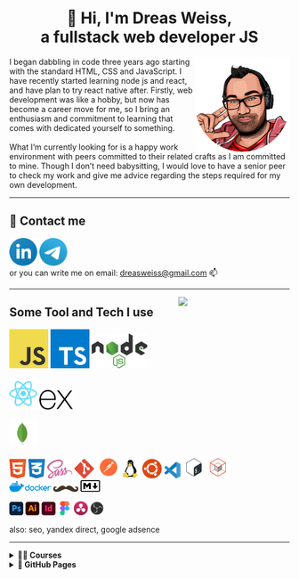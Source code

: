 <h1 align = 'center'>👋 Hi, I'm Dreas Weiss, <br>
 a fullstack web developer JS
</h1>
<img width=170 align='right' src='./assets/img/logo.png'>
I began dabbling in code three years ago starting with the standard HTML, CSS and JavaScript. I have recently started learning node js and react, and have plan to try react native after. Firstly, web development was like a hobby, but now has become a career move for me, so I bring an enthusiasm and commitment to learning that comes with dedicated yourself to something.
<br/>
<br/>
What I’m currently looking for is a happy work environment with peers committed to their related crafts as I am committed to mine. Though I don’t need babysitting, I would love to have a senior peer to check my work and give me advice regarding the steps required for my own development.

---
## 💬 Contact me
[<img width=50 src='./assets/img/linkedin.svg'>](https://www.linkedin.com/in/dreasweiss) [<img width=50 src='./assets/img/telegram.svg'>](https://telegram.me/dreasweiss)
<br>
or you can write me on email: dreasweiss@gmail.com 📫

---

[<img width=200 align='right' src='https://www.codewars.com/users/DreasWeiss/badges/micro'>](https://www.codewars.com/users/DreasWeiss)


## Some Tool and Tech I use

<img width=70 src='./assets/img/js.svg' alt='JavaScript'>   <img width=70 src='./assets/img/ts.svg' alt='TypeScript'>   <img width=100 src='./assets/img/nodejs.svg' alt='NodeJs'>   <br>

<img width=50 src='./assets/img/react.svg' alt='React'>   <img width=60 src='./assets/img/express.svg' alt='Express'> <br>

  <img width=50 src='./assets/img/mongodb.svg' alt='MongoDB'> <br>

 <img width=30 src='./assets/img/html.svg' alt='HTML'>   <img width=30 src='./assets/img/css3.svg' alt='CSS'>   <img width=45 src='./assets/img/sass.svg' alt='SASS'>  <img width=35 src='./assets/img/git.svg' alt='GIT'>    <img width=40 src='./assets/img/postman.svg' alt='Postman'>   <img width=35 src='./assets/img/linux.svg' alt='Linux'>   <img width=35 src='./assets/img/ubuntu.svg' alt='Ubuntu'>   <img width=30 src='./assets/img/vscode.svg' alt='VSCode'>  <img width=40 src='./assets/img/bash.svg' alt='Bash Script'>   <img width=40 src='./assets/img/telegraf.svg' alt='Telegraf framework'>
 <br/>
 <img width=75 src='./assets/img/docker.svg' alt='Docker'>
 <img width=45 src='./assets/img/handlebars.svg' alt='Handlebars'>      <img width=35 src='./assets/img/markdown.svg' alt='Markdown'>   <br>

 <img width=25 src='./assets/img/adobe-photoshop-2.svg' alt='Photoshop'> <img width=25 src='./assets/img/adobe-illustrator-cc-icon.svg' alt='Illustrator'> <img width=25 src='./assets/img/adobe-indesign-cc-icon.svg' alt='Indesign'> <img width=25 src='./assets/img/figma.svg' alt='Figma'> <img width=25 src='./assets/img/davinci-resolve-12.svg' alt='Davinci Resolve'> <img width=25 src='./assets/img/obs-2.svg' alt='OBS'> <br>
 
 also: seo, yandex direct, google adsence
 
 ---

<details>
   <summary><b> 👨‍🎓 Courses </b></summary>

|issue date|platform|hours|tech|course/cerificate|
| --- | --- | --- | --- | --- |
| apr 2023 | [udemy](https://www.udemy.com/course/telegram-mono-currency-bot/) | 1 | <img width=25 src='./assets/img/nodejs.svg' alt='NodeJs'> <img width=25 src='./assets/img/telegraf.svg' alt='Telegraf framework'> | Telegram Bot "Current Course" on Node.js and Monobank API
| mar 2023 | [freecodecamp](https://www.freecodecamp.org/learn/back-end-development-and-apis/) | 300 | <img width=25 src='./assets/img/nodejs.svg' alt='NodeJs'> <img width=25 src='./assets/img/express.svg' alt='Express'> | [Back End Development and APIs](https://www.freecodecamp.org/certification/dreasweiss/back-end-development-and-apis)
| dec 2022 | [stepik](https://stepik.org/course/73/info) | 10 | <img width=25 src='./assets/img/linux.svg' alt='Linux'> | [Introduction to Linux](https://stepik.org/cert/1888144)
| dec 2022 | [stepik](https://stepik.org/course/52226/info) | 1 |   | [Young Fighter Course in IT](https://stepik.org/cert/1876461)
| jul 2021 | [freecodecamp](https://www.freecodecamp.org/learn/javascript-algorithms-and-data-structures/) | 300 | <img width=25 src='./assets/img/js.svg' alt='JavaScript'> | [JavaScript Algorithms and Data Structures](https://www.freecodecamp.org/certification/dreasweiss/javascript-algorithms-and-data-structures)

</details>

<details>
   <summary><b> 📄 GitHub Pages </b></summary>

|link|tech|description|github|
| --- | --- | --- | --- |
| [FiverrQrious](https://dreasweiss.github.io/fiverr_qrious/) | HTML CSS JavaScript | it was the task from fiver. design provided by the client | [github](https://github.com/DreasWeiss/fiverr_qrious)|
| [FiverrHubTags](https://dreasweiss.github.io/FiverrHubTags/) | HTML CSS SCSS | it was the task from fiver. The customer left very good review and tips | [github](https://github.com/DreasWeiss/FiverrHubTags)|
| [GmailSignatureCarl](https://dreasweiss.github.io/GmailSignatureCarl/) | JavaScript HTML CSS | online email signature generator for the customer from upwork. the client uses this site to make signatures to the employees of his company | [github](https://github.com/DreasWeiss/GmailSignatureCarl)|
| [s-hild.ru](https://dreasweiss.github.io/s-hild.ru/) | HTML CSS | business card website - local commercial store (the main request of the customer - quickly and cheaply) it is very simple - but this site brings money and customers to the customer for several years | [github](https://github.com/DreasWeiss/s-hild.ru)|
| [TributePage](https://dreasweiss.github.io/fccTributePage/) | HTML CSS | html/css course project freecodecamp | [github](https://github.com/DreasWeiss/fccTributePage)|
| [DesignerPortfolio](https://dreasweiss.github.io/site_DesignerPortfolio/) | HTML CSS JavaScript | html/css/js training project | [github](https://github.com/DreasWeiss/site_DesignerPortfolio)|
| [ActiveBox](https://dreasweiss.github.io/site_ActiveBox/) | HTML CSS JavaScript | html/css/js training project | [github](https://github.com/DreasWeiss/site_ActiveBox)|


</details>

### 

<!--
**DreasWeiss/DreasWeiss** is a ✨ _special_ ✨ repository because its `README.md` (this file) appears on your GitHub profile.

Here are some ideas to get you started:

- 🔭 I’m currently working on ...
- 🌱 I’m currently learning ...
- 👯 I’m looking to collaborate on ...
- 🤔 I’m looking for help with ...
- 💬 Ask me about ...
- 📫 How to reach me: ...
- 😄 Pronouns: ...
- ⚡ Fun fact: ...
-->
